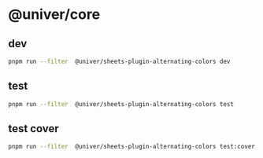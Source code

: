 # @univer/core

## dev

```bash
pnpm run --filter  @univer/sheets-plugin-alternating-colors dev
```

## test

```bash
pnpm run --filter  @univer/sheets-plugin-alternating-colors test
```

## test cover

```bash
pnpm run --filter  @univer/sheets-plugin-alternating-colors test:cover
```
